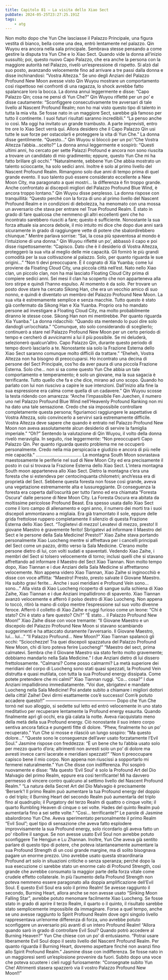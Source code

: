 ```yaml
---
title: Capitolo 81 – La visita dello Xiao Sect
pubDate: 2024-05-25T23:27:25.191Z
tags:
    - atg
---
```



Non molto dopo che Yun Che lasciasse il Palazzo Principale, una figura vestita di bianco, bella come una dea, entrò lentamente nel palazzo.
Qin Wuyou era ancora nella sala principale. Sembrava stesse pensando a come gestire la disputa tra Yun Che e lo Xiao Sect. Quando vide la donna all’inizio sussultò; poi, questo nuovo Capo Palazzo, che era anche la persona con la maggiore autorità nel Palazzo, rivelò un’espressione di rispetto. Si alzò dal suo posto, avanzando velocemente fino ad arrivare a tre passi dalla donna e disse inchinandosi: ”Vostra Altezza.”
Se uno degli Anziani del Palazzo Profound New Moon avesse visto Qin Wuyou mostrare un comportamento così rispettoso nei confronti di una ragazza, lo shock avrebbe fatto spalancare loro la bocca. La donna annuì leggermente e disse: “Capo Palazzo Qin; cosa ne pensi di Yun Che?”
Qin Wuyou rifletté per un po’ e disse cautamente: “Sconfiggere consecutivamente tre avversari di tale livello al Nascent Profound Realm; non ho mai visto questo tipo di talento in tutta la mia vita. Se fosse nato in un maggiore Sect, sarebbe già famoso per tutto il continente. I suoi futuri risultati saranno incredibili.”
“La penso anche io così. Ma oggi ha invitato un grande trambusto. A parte imprevisti, entro tre ore lo Xiao Sect verrà qui. Allora desidero che il Capo Palazzo Qin usi tutte le sue forze per ostacolarli e proteggere la vita di Yun Che.” La donna disse gentilmente.
“Questo…” Qin Wuyou si bloccò per un po’:”Che Vostra Altezza l’abbia…scelto?”
La donna annuì leggermente e sospirò: “Questi ultimi anni, ho cercato per sette Palazzi Profound e ancora non sono riuscita a trovare un candidato di mio gradimento; eppure, questo Yun Che mi ha fatto brillare gli occhi.”
“Naturalmente, sebbene Yun Che abbia mostrato un talento scioccante, ha solo sedici anni.
Inoltre è solo al primo livello del Nascent Profound Realm. Rimangono solo due anni di tempo prima di quel grande evento. Il suo talento può essere considerato eccellente a New Moon City, ma paragonato a quei mostri… la differenza è fin troppo grande. Anche confrontato ai discepoli migliori del Palazzo Profound Blue Wind, è ancora troppo lontano.” Qin Wuyou disse perplesso.
La donna rispose con tranquillità: “Questo perché con la forza di uno al primo livello del Nascent Profound Realm e in condizioni di debolezza, ha menomato con una mossa un avversario che stava per entrare nel True Profound Realm. È stato in grado di fare qualcosa che nemmeno gli altri eccellenti geni che ho incontrato sarebbero riusciti a fare; questo è sufficiente. Nonostante la sua forza attuale sia ancora debole, il mio intuito mi dice che dopo due anni sarà sicuramente in grado di raggiungere vette di potere che sbalordirebbero chiunque.”
Mentre parlava sorrise: “Sai, la cosa più spaventosa al mondo è l’intuizione di una donna.”
Qin Wuyou rifletté un po’, abbassò il capo e poi disse rispettosamente: “Capisco. Dato che è il desiderio di Vostra Altezza, proteggerò la sua vita al meglio delle mie capacità. Gli fornirò le più grandi comodità per la sua coltivazione al palazzo. Solo, per quanto riguarda le sue origini…”
“Non ti devi preoccupare. È il cognato di Xia Yuanba; come lui proviene da Floating Cloud City, una piccola città nell’est. Nato nello Xiao clan, un piccolo clan, non ha mai lasciato Floating Cloud City prima di compiere sedici anni. Sei mesi il clan ha scoperto che non apparteneva alla loro stirpe e quindi l’hanno espulso. Al momento è da solo. Per trovare un posto dove stare ha cercato Sikong Han, che era un vecchio amico di suo nonno, e quindi è diventato un membro del Palazzo Profound New Moon. La sua vita è estremamente semplice e senza macchie. Tutto questo è stato già confermato da Sikong Han e Xia Yuanba. Proprio ora ho mandato persone ad investigare a Floating Cloud City, ma molto probabilmente diranno le stesse cose. Sikong Han non mi mentirebbe. Per quanto riguarda Xia Yuanba.” La donna ridacchiò: “Quando sta mentendo lo puoi dire solo dandogli un’occhiata.”
“Comunque, sto solo considerando di sceglierlo; continuerò a stare nel Palazzo Profound New Moon per un certo periodo di tempo e cercherò di avvicinarmi a lui il più possibile. Se mi deluderà, selezionerò qualcun’altro. Capo Palazzo Qin, durante questo periodo di tempo dovrò lasciarlo a te. Nonostante sia solo la Frazione Esterna dello Xiao Sect saranno comunque molto difficili da trattare.”
“Eheheh, Vostra Altezza non ha bisogno di preoccuparsi. Ho incontrato una decina di persone del Sect Principale, cos’ho da aver paura di una piccola Frazione Esterna. Solo che… non si sa come questo Yun Che abbia un tale comportamento e temperamento; è solo un giovane, ma la sua sagacia è terrificante. Tutto quello che fa e che dice, mirano ad uno scopo. Quando ho parlato con lui non riuscivo a capire le sue intenzioni. Dall’inizio alla fine la sua espressione era calma come quella di un cadavere.” Qin Wuyou scosse la testa ridendo con amarezza: “Anche l’impassibile Fen Juechen, il numero uno nel Palazzo Profound Blue Wind nell’Heavenly Profound Ranking non mi ha dato una tale sensazione. Credo che sia impossibile controllare completamente questa persona; figuriamoci raggiungere le aspettative di Vostra Altezza, solo convincerlo a servirvi sarà estremamente difficile.
Vostra Altezza deve sapere che quando è entrato nel Palazzo Profound New Moon non aveva assolutamente alcun desiderio di servire la famiglia imperiale.”
“Oh?” Sentendo la valutazione di Qin Wuyou, il volto della donna rivelò meraviglia. In seguito, rise leggermente: “Non preoccuparti Capo Palazzo Qin. Per quanto riguarda questo problema me ne occuperò personalmente. Credo nella mia perspicacia e giudizio e ancora di più nelle mie capacità.”
………………………………
La montagna South Moon sovrastava maestosamente le periferie nel sud di New Moon City ed era precisamente il posto in cui si trovava la Frazione Esterna dello Xiao Sect. L’intera montagna South moon apparteneva allo Xiao Sect. Dietro la montagna c’era una foresta che si estendeva per centocinquanta chilometri; anch’essa era di proprietà del Sect. Sebbene questa foresta non fosse così grande, aveva una vegetazione estremamente alta e lussureggiante. Di conseguenza la foresta era coperta dall’oscurità per tutto l’anno ed era chiamata “Foresta Oscura” dalle persone di New Moon City. La Foresta Oscura era abitata da moltissime pericolose Profound Beast. Era spesso usata dallo Xiao Sect come il loro campo di allenamento e ogni anno, il numero dei morti tra i suoi discepoli ammontavano a migliaia.
Era già tramontato il sole, eppure delle grida frettolose ruppero completamente il silenzio di questa Frazione Esterna dello Xiao Sect.
“Toglietevi di mezzo! Levatevi di mezzo, presto! Il giovane Maestro è gravemente ferito! Sbrigatevi ad informare il Maestro del Sect e le persone della Sala Medicine! Presto!!”
Xiao Zaihe stava portando personalmente Xiao Luocheng mentre si affrettava per i cancelli principali del Sect come un pazzo, dritto verso la Sala Medicine. C’erano molte persone dietro di lui, con volti sudati e spaventati. Vedendo Xiao Zaihe, i membri del Sect si tolsero velocemente di torno; inclusi quelli che si stavano affrettando ad informare il Maestro del Sect Xiao Tiannan.
Non molto tempo dopo, Xiao Tiannan e i due Anziani della Sala Medicine si affrettarono velocemente. Non appena videro Xiao Tiannan, Xiao Zaihe si inginocchiò e disse con voce afflitta: “Maestro! Presto, presto salvate il Giovane Maestro. Ha subito gravi ferite… Anche i suoi meridiani e Profound Vein sono… sono…”
Alla vista di Xiao Luocheng ricoperto di sangue sulla schiena di Xiao Zaihe, Xiao Tiannan e i due Anziani impallidirono di spavento. Xiao Tiannan avanzò velocemente e afferrò il polso destro di Xiao Luocheng. Non appena lo toccò, ritirò la mano di colpo mentre l’espressione sul suo volto divenne feroce. Afferrò il colletto di Xiao Zaihe e ruggì furioso come un leone: “Chi è stato? Chi è stato a fare questo? Chi?”
“È stato… il Palazzo Profound New Moon!” Xiao Zaihe disse con voce tremante: “Il Giovane Maestro e un discepolo del Palazzo Profound New Moon si stavano scambiando suggerimenti e ha attaccato duramente l’avversario. Il Giovane Maestro, lui… lui…”
“Il Palazzo Profound… New Moon?” Xiao Tiannan spalancò gli occhi: “Sciocchezze! Tra quei discepoli spazzatura del Palazzo Profound New Moon, chi di loro poteva ferire Luocheng!”
“Maestro del sect, prima calmatevi. Sembra che il Giovane Maestro sia stato ferito molto gravemente; dobbiamo mandarlo nella Sala Medicine.” I due Anziani dietro di lui dissero frettolosamente.
“Calmarsi? Come posso calmarmi? La metà superiore dei meridiani del corpo di Luocheng sono stati quasi spezzati, la Profound Vein distrutta e quasi mutilata, con tutta la sua Profound energy dissipata. Come potete pretendere che mi calmi!” Xiao Tiannan ruggì.
“Co… cosa?” I due Anziani impallidirono immediatamente.
“Voi due, sbrigatevi e mandate Luocheng nella Sala Medicine! Poi andate subito a chiamare i migliori dottori della città! Zaihe! Devi dirmi esattamente cos’è successo! Com’è potuto accadere questo!!”
————————————————
Dopo che Yun Che tornò nel suo alloggio, si sedette sul letto ed entrò velocemente in uno stato meditativo per recuperare lentamente la Profound energy esaurita. Quando finalmente aprì gli occhi, era già calata la notte. Aveva riacquistato meno della metà della sua Profound energy.
Ciò nonostante il suo intero corpo sentiva ancora fatica e pungenti fitte di dolore.
“Phew, finalmente ho un po’ recuperato.” Yun Che si mosse e rilasciò un lungo sospiro: ”Ma questo dolore…”
“Queste sono le conseguenze dell’aver usato forzatamente l’Evil Soul.” Jasmine rispose con freddezza: “È un bene che tu l’abbia usato solo per mezzo quarto d’ora; altrimenti non avresti solo un po’ di dolore ma avresti invece carni lacerate e meridiani spezzati!”
“Non ti preoccupare capisco bene il mio corpo. Non appena non riuscissi a sopportarlo mi fermerei naturalmente.” Yun Che disse con indifferenza. Poi sospirò nuovamente e disse: “Ma questo ‘Evil Soul’ è solo la Profound Art del Dio Malvagio del primo Realm, eppure era così terrificante! Mi ha davvero permesso di vincere contro qualcuno al settimo livello del Nascent Profound Realm.”
“La natura della Secret Art del Dio Malvagio è precisamente ‘Berserk’! Il primo Realm può aumentare la tua Profound energy del doppio o del triplo; il Burning Heart del secondo Realm può aumentarla del triplo fino al quadruplo; il Purgatory del terzo Realm di quattro o cinque volte; il quarto Rumbling Heaven di cinque o sei volte. Hades del quinto Realm può aumentarla fino a sei sette volte.”
“Così… terrificante?” Le parole di Jasmine sbalordirono Yun Che. Aveva sperimentato personalmente il primo Realm “Evil Soul”; quel tipo di sensazione che aveva fatto esplodere improvvisamente la sua Profound energy, solo ricordarlo gli aveva fatto un po’ ribollire il sangue. Se non avesse usato Evil Soul non avrebbe potuto sconfiggere Tie Hengjun e Lu Zhannan. Inoltre, Yun Che aveva già sentito parlare di questo tipo di potere, che poteva istantaneamente aumentare la sua Profound Strength di un così grande margine, ma di solito bisognava pagare un enorme prezzo. Uno avrebbe usato questa straordinaria Profound art solo in situazioni critiche o senza speranza; perché dopo la sua esecuzione ci sarebbe stato un enorme calo di Profound Strength, così grande che avrebbe consumato la maggior parte della forza vitale come crudele effetto collaterale. In più l’aumento della Profound Strength non poteva nemmeno essere paragonato alla doppia amplificazione dell’Evil Soul.
E questo Evil Soul era solo il primo Realm!
Se avesse raggiunto il secondo, Burning Heart, allora anche se non avesse usato “Sinking Moon Falling Star”, avrebbe potuto menomare facilmente Xiao Luocheng.
Se fosse stato in grado di aprire il terzo Realm, il quarto o il quinto, il risultato sarebbe stato semplicemente impossibile da immaginare. Forse a quel tempo, anche se uno avesse raggiunto lo Spirit Profound Realm dove ogni singolo livello rappresentava un’enorme differenza di forza, uno avrebbe potuto sconfiggere un avversario più avanti di un intero Profound Realm!
“Allora quando sarò in grado di controllare Evil Soul? Quando potrò accedere al Burning Heaven?”
Yun Che chiese con un po’ di entusiasmo.
“Potrai usare liberamente Evil Soul dopo il sesto livello del Nascent Profound Realm. Per quanto riguarda il Burning Heart, dovremo aspettare finché non avanzi fino allo Spirit Profound Realm.” Jasmine disse con indifferenza. Se fosse nato in un maggioresi sentì un’esplosione provenire da fuori. Subito dopo una voce che poteva scuotere i cieli ruggì furiosamente:
“Consegnate subito Yun Che! Altrimenti stasera spazzerò via il vostro Palazzo Profound New Moon!!”



